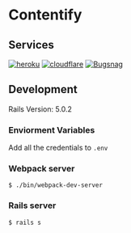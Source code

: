 # Contentify

## Services

[![heroku](http://i.imgur.com/5VVREDx.png)](https://dashboard.heroku.com/apps/contentify/metrics/web)
[![cloudflare](http://i.imgur.com/JJJy6Gb.png)](https://www.cloudflare.com/a/overview/contentify.io)
[![Bugsnag](http://i.imgur.com/Ti8ASGe.png)](https://app.bugsnag.com/contentify/contentify/)

## Development

Rails Version: 5.0.2

### Enviorment Variables
Add all the credentials to `.env`

### Webpack server 
`$ ./bin/webpack-dev-server`

### Rails server 
`$ rails s`
